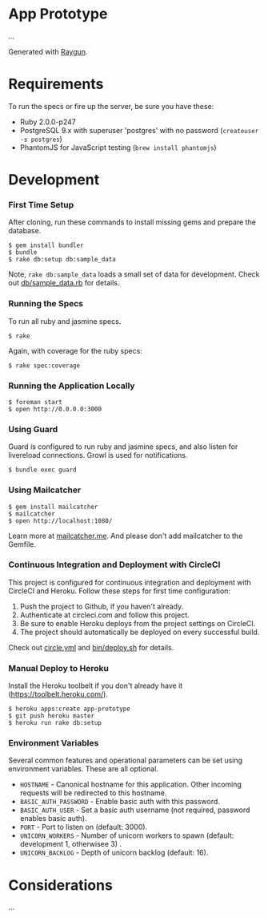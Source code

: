 # App Prototype

...

Generated with [Raygun](https://github.com/carbonfive/raygun).

# Requirements

To run the specs or fire up the server, be sure you have these:

* Ruby 2.0.0-p247
* PostgreSQL 9.x with superuser 'postgres' with no password (```createuser -s postgres```)
* PhantomJS for JavaScript testing (```brew install phantomjs```)

# Development

### First Time Setup

After cloning, run these commands to install missing gems and prepare the database.

    $ gem install bundler
    $ bundle
    $ rake db:setup db:sample_data

Note, ```rake db:sample_data``` loads a small set of data for development. Check out [db/sample_data.rb](db/sample_data.rb)
for details.

### Running the Specs

To run all ruby and jasmine specs.

    $ rake

Again, with coverage for the ruby specs:

    $ rake spec:coverage

### Running the Application Locally

    $ foreman start
    $ open http://0.0.0.0:3000

### Using Guard

Guard is configured to run ruby and jasmine specs, and also listen for livereload connections. Growl is used for notifications.

    $ bundle exec guard

### Using Mailcatcher

    $ gem install mailcatcher
    $ mailcatcher
    $ open http://localhost:1080/

Learn more at [mailcatcher.me](http://mailcatcher.me/). And please don't add mailcatcher to the Gemfile.

### Continuous Integration and Deployment with CircleCI

This project is configured for continuous integration and deployment with CircleCI and Heroku. Follow
these steps for first time configuration:

1. Push the project to Github, if you haven't already.
1. Authenticate at circleci.com and follow this project.
1. Be sure to enable Heroku deploys from the project settings on CircleCI.
1. The project should automatically be deployed on every successful build.

Check out [circle.yml](circle.yml) and [bin/deploy.sh](bin/deploy.sh) for details.

### Manual Deploy to Heroku

Install the Heroku toolbelt if you don't already have it (https://toolbelt.heroku.com/).

    $ heroku apps:create app-prototype
    $ git push heroku master
    $ heroku run rake db:setup

### Environment Variables

Several common features and operational parameters can be set using environment variables. These are all optional.

* ```HOSTNAME``` - Canonical hostname for this application. Other incoming requests will be redirected to this hostname.
* ```BASIC_AUTH_PASSWORD``` - Enable basic auth with this password.
* ```BASIC_AUTH_USER``` - Set a basic auth username (not required, password enables basic auth).
* ```PORT``` - Port to listen on (default: 3000).
* ```UNICORN_WORKERS``` - Number of unicorn workers to spawn (default: development 1, otherwisee 3) .
* ```UNICORN_BACKLOG``` - Depth of unicorn backlog (default: 16).

# Considerations

...
